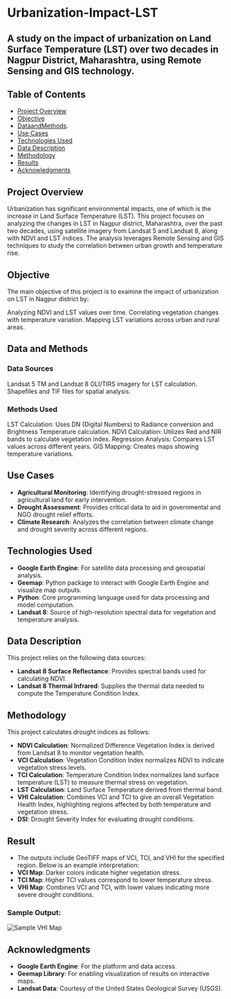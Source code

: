 # Urbanization-Impact-LST
## A study on the impact of urbanization on Land Surface Temperature (LST) over two decades in Nagpur District, Maharashtra, using Remote Sensing and GIS technology.


## Table of Contents
- [Project Overview](#project-overview)
- [Objective](#objective)
- [DataandMethods](#Data-and-methods).
- [Use Cases](#use-cases)
- [Technologies Used](#technologies-used)
- [Data Description](#data-description)
- [Methodology](#methodology)
- [Results](#results)
- [Acknowledgments](#acknowledgments)
## Project Overview
Urbanization has significant environmental impacts, one of which is the increase in Land Surface Temperature (LST). This project focuses on analyzing the changes in LST in Nagpur district, Maharashtra, over the past two decades, using satellite imagery from Landsat 5 and Landsat 8, along with NDVI and LST indices. The analysis leverages Remote Sensing and GIS techniques to study the correlation between urban growth and temperature rise.

## Objective
The main objective of this project is to examine the impact of urbanization on LST in Nagpur district by:

Analyzing NDVI and LST values over time.
Correlating vegetation changes with temperature variation.
Mapping LST variations across urban and rural areas.


## Data and Methods
### Data Sources
Landsat 5 TM and Landsat 8 OLI/TIRS imagery for LST calculation.
Shapefiles and TIF files for spatial analysis.
### Methods Used
LST Calculation: Uses DN (Digital Numbers) to Radiance conversion and Brightness Temperature calculation.
NDVI Calculation: Utilizes Red and NIR bands to calculate vegetation index.
Regression Analysis: Compares LST values across different years.
GIS Mapping: Creates maps showing temperature variations.

## Use Cases
- **Agricultural Monitoring**: Identifying drought-stressed regions in agricultural land for early intervention.
- **Drought Assessment**: Provides critical data to aid in governmental and NGO drought relief efforts.
- **Climate Research**: Analyzes the correlation between climate change and drought severity across different regions.

## Technologies Used
- **Google Earth Engine**: For satellite data processing and geospatial analysis.
- **Geemap**: Python package to interact with Google Earth Engine and visualize map outputs.
- **Python**: Core programming language used for data processing and model computation.
- **Landsat 8**: Source of high-resolution spectral data for vegetation and temperature analysis.

## Data Description
This project relies on the following data sources:
- **Landsat 8 Surface Reflectance**: Provides spectral bands used for calculating NDVI.
- **Landsat 8 Thermal Infrared**: Supplies the thermal data needed to compute the Temperature Condition Index.


## Methodology
This project calculates drought indices as follows:
- **NDVI Calculation**: Normalized Difference Vegetation Index is derived from Landsat 8 to monitor vegetation health.
- **VCI Calculation**: Vegetation Condition Index normalizes NDVI to indicate vegetation stress levels.
- **TCI Calculation**: Temperature Condition Index normalizes land surface temperature (LST) to measure thermal stress on vegetation.
- **LST Calculation**: Land Surface Temperature derived from thermal band.
- **VHI Calculation**: Combines VCI and TCI to give an overall Vegetation Health Index, highlighting regions affected by both temperature and vegetation stress.
- **DSI**: Drought Severity Index for evaluating drought conditions.

## Result
- The outputs include GeoTIFF maps of VCI, TCI, and VHI for the specified region. Below is an example interpretation:
- **VCI Map**: Darker colors indicate higher vegetation stress.
- **TCI Map**: Higher TCI values correspond to lower temperature stress.
- **VHI Map**: Combines VCI and TCI, with lower values indicating more severe drought conditions.

### Sample Output:
![Sample VHI Map](output/sample_vhi_map.png)
## Acknowledgments
- **Google Earth Engine**: For the platform and data access.
- **Geemap Library**: For enabling visualization of results on interactive maps.
- **Landsat Data**: Courtesy of the United States Geological Survey (USGS).


